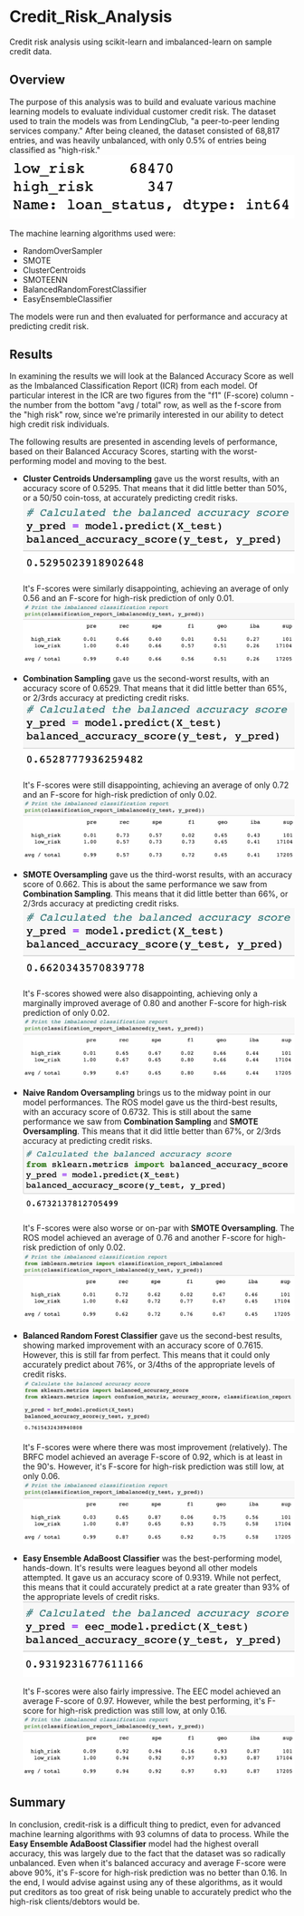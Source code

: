 # Credit_Risk_Analysis
Credit risk analysis using scikit-learn and imbalanced-learn on sample credit data.

## Overview
The purpose of this analysis was to build and evaluate various machine learning models to evaluate individual customer credit risk. The dataset used to train the models was from LendingClub, "a peer-to-peer lending services company." After being cleaned, the dataset consisted of 68,817 entries, and was heavily unbalanced, with only 0.5% of entries being classified as "high-risk."
![High-Low Risk Split](images/low_high_val_count.png)

The machine learning algorithms used were:
* RandomOverSampler
* SMOTE
* ClusterCentroids
* SMOTEENN
* BalancedRandomForestClassifier
* EasyEnsembleClassifier

The models were run and then evaluated for performance and accuracy at predicting credit risk.

## Results
In examining the results we will look at the Balanced Accuracy Score as well as the Imbalanced Classification Report (ICR) from each model. Of particular interest in the ICR are two figures from the "f1" (F-score) column - the number from the bottom "avg / total" row, as well as the f-score from the "high risk" row, since we're primarily interested in our ability to detect high credit risk individuals. 

The following results are presented in ascending levels of performance, based on their Balanced Accuracy Scores, starting with the worst-performing model and moving to the best.

* **Cluster Centroids Undersampling** gave us the worst results, with an accuracy score of 0.5295. That means that it did little better than 50%, or a 50/50 coin-toss, at accurately predicting credit risks.
    ![Cluster Centroids Undersampling Balanced Accuracy Score](images/ccu_bal_acc.png)

    It's F-scores were similarly disappointing, achieving an average of only 0.56 and an F-score for high-risk prediction of only 0.01.
    ![Cluster Centroids Undersampling Imbalanced Classifications Report](images/ccu_imbal_class.png)

* **Combination Sampling** gave us the second-worst results, with an accuracy score of 0.6529. That means that it did little better than 65%, or 2/3rds accuracy at predicting credit risks.
    ![Combination Sampling Balanced Accuracy Score](images/combsamp_bal_acc.png)

    It's F-scores were still disappointing, achieving an average of only 0.72 and an F-score for high-risk prediction of only 0.02.
    ![Combination Sampling Imbalanced Classifications Report](images/combsamp_imbal_class.png)

* **SMOTE Oversampling** gave us the third-worst results, with an accuracy score of 0.662. This is about the same performance we saw from **Combination Sampling**. This means that it did little better than 66%, or 2/3rds accuracy at predicting credit risks.
    ![SMOTE Oversampling Balanced Accuracy Score](images/smote_bal_acc.png)

    It's F-scores showed were also disappointing, achieving only a marginally improved average of 0.80 and another F-score for high-risk prediction of only 0.02.
    ![SMOTE Oversampling Imbalanced Classifications Report](images/smote_imbal_class.png)

* **Naive Random Oversampling** brings us to the midway point in our model performances. The ROS model gave us the third-best results, with an accuracy score of 0.6732. This is still about the same performance we saw from **Combination Sampling** and **SMOTE Oversampling**. This means that it did little better than 67%, or 2/3rds accuracy at predicting credit risks.
    ![Random Oversampling Balanced Accuracy Score](images/ros_bal_acc.png)

    It's F-scores were also worse or on-par with **SMOTE Oversampling**. The ROS model achieved an average of 0.76 and another F-score for high-risk prediction of only 0.02.
    ![Random Oversampling Imbalanced Classifications Report](images/ros_imbal_class.png)

* **Balanced Random Forest Classifier** gave us the second-best results, showing marked improvement with an accuracy score of 0.7615. However, this is still far from perfect. This means that it could only accurately predict about 76%, or 3/4ths of the appropriate levels of credit risks.
    ![Balanced Random Forest Classifier Balanced Accuracy Score](images/brfc_bal_acc.png)

    It's F-scores were where there was most improvement (relatively). The BRFC model achieved an average F-score of 0.92, which is at least in the 90's. However, it's F-score for high-risk prediction was still low, at only 0.06.    
    ![Balanced Random Forest Classifier Imbalanced Classifications Report](images/brfc_imbal_class.png)

* **Easy Ensemble AdaBoost Classifier** was the best-performing model, hands-down. It's results were leagues beyond all other models attempted. It gave us an accuracy score of 0.9319. While not perfect, this means that it could accurately predict at a rate greater than 93% of the appropriate levels of credit risks.
    ![Easy Ensemble AdaBoost Classifier Balanced Accuracy Score](images/eec_bal_acc.png)

    It's F-scores were also fairly impressive. The EEC model achieved an average F-score of 0.97. However, while the best performing, it's F-score for high-risk prediction was still low, at only 0.16.      
    ![Easy Ensemble AdaBoost Classifier Imbalanced Classifications Report](images/eec_imbal_class.png)

## Summary
In conclusion, credit-risk is a difficult thing to predict, even for advanced machine learning algorithms with 93 columns of data to process. While the **Easy Ensemble AdaBoost Classifier** model had the highest overall accuracy, this was largely due to the fact that the dataset was so radically unbalanced. Even when it's balanced accuracy and average F-score were above 90%, it's F-score for high-risk prediction was no better than 0.16. In the end, I would advise against using any of these algorithms, as it would put creditors as too great of risk being unable to accurately predict who the high-risk clients/debtors would be.